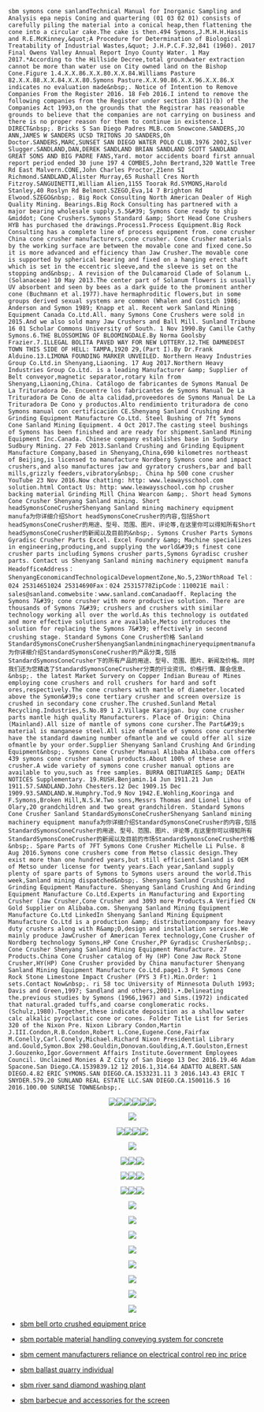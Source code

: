 
```
sbm symons cone sanlandTechnical Manual for Inorganic Sampling and Analysis epa nepis Coning and quartering (01 03 02 01) consists of carefully piling the material into a conical heap,then flattening the cone into a circular cake.The cake is then.494 Symons,J.M.H.H.Hassis and R.E.McKinney,&quot;A Procedure for Determination of Biological Treatability of Industrial Wastes,&quot; J.H.P.C.F.32,841 (1960). 2017 Final Owens Valley Annual Report Inyo County Water. 1 May 2017.*According to the Hillside Decree,total groundwater extraction cannot be more than water use on City owned land on the Bishop Cone.Figure 1.4.X.X.86.X.X.80.X.X.84.Williams Pasture 82.X.X.88.X.X.84.X.X.80.Symons Pasture.X.X.90.86.X.X.96.X.X.86.X indicates no evaluation made&nbsp;. Notice of Intention to Remove Companies From the Register 2016. 18 Feb 2016.I intend to remove the following companies from the Register under section 318(1)(b) of the Companies Act 1993,on the grounds that the Registrar has reasonable grounds to believe that the companies are not carrying on business and there is no proper reason for them to continue in existence.1 DIRECT&nbsp;. Bricks S San Diego Padres MLB.com Snowcone.SANDERS,JO ANN,JAMES W SANDERS UCSD TRITONS JO SANDERS,Oh Doctor.SANDERS,MARC,SUNSET SAN DIEGO WATER POLO CLUB.1976 2002,Silver Slugger.SANDLAND,DAN,DEREK SANDLAND BRIAN SANDLAND SCOTT SANDLAND GREAT SONS AND BIG PADRE FANS,Yard. motor accidents board first annual report period ended 30 june 197 4 COMBES,John Bertrand,320 Wattle Tree Rd East Malvern.CONE,John Charles Proctor,21enn SI Richmond.SANDLAND,Alister Murray,65 Rushall Cres North Fitzroy.SANGUINETTI,William Alien,1155 Toorak Rd.SYMONS,Harold Stanley,40 Roslyn Rd Belmont.SZEGO,Eva,14 7 Brighton Rd Elwood.SZEGO&nbsp;. Big Rock Consulting North American Dealer of High Quality Mining. Bearings.Big Rock Consulting has partnered with a major bearing wholesale supply.5.5&#39; Symons Cone ready to ship &middot; Cone Crushers.Symons Standard &amp; Short Head Cone Crushers HYB has purchased the drawings.Process1.Process Equipment.Big Rock Consulting has a complete line of process equipment from. cone crusher China cone crusher manufacturers,cone crusher. Cone Crusher materials by the working surface are between the movable cone and fixed cone.So it is more advanced and efficiency than Jaw Crusher.The movable cone is supported by spherical bearing and fixed on a hanging erect shaft which is set in the eccentric sleeve,and the sleeve is set on the stopping and&nbsp;. A revision of the Dulcamaroid Clade of Solanum L.(Solanaceae) 10 May 2013.The center part of Solanum flowers is usually UV absorbent and seen by bees as a dark guide to the prominent anther cone (Buchmann et al.1977).have hermaphroditic flowers,but in some groups derived sexual systems are common (Whalen and Costich 1986; Anderson and Symon 1989; Knapp et al. Recent work Sanland Mining Equipment Canada Co.Ltd.All. many Symons Cone Crushers were sold in 2015.And we also sold many Jaw Crushers and Ball Mill. Sunland Tribune 16 01 Scholar Commons University of South. 1 Nov 1990.By Camille Cathy Symons.6.THE BLOSSOMING OF BLOOMINGDALE.By Norma Goolsby Frazier.7.ILLEGAL BOLITA PAVED WAY FOR NEW LOTTERY.12.THE DAMNEDEST TOWN THIS SIDE OF HELL: TAMPA,1920 29,(Part I).By Dr.Frank Alduino.13.LIMONA FOUNDING MARKER UNVEILED. Northern Heavy Industries Group Co.Ltd.in Shenyang,Liaoning. 17 Aug 2017.Northern Heavy Industries Group Co.Ltd. is a leading Manufacturer &amp; Supplier of Belt conveyor,magnetic separator,rotary kiln from Shenyang,Liaoning,China. Catálogo de fabricantes de Symons Manual De La Trituradora De. Encuentre los fabricantes de Symons Manual De La Trituradora De Cono de alta calidad,proveedores de Symons Manual De La Trituradora De Cono y productos.Alto rendimiento trituradora de cono Symons manual con certificación CE.Shenyang Sanland Crushing And Grinding Equipment Manufacture Co.Ltd. Steel Bushing of 7ft Symons Cone Sanland Mining Equipment. 4 Oct 2017.The casting steel bushings of Symons has been finished and are ready for shipment.Sanland Mining Equipment Inc.Canada. Chinese company establishes base in Sudbury Sudbury Mining. 27 Feb 2013.Sanland Crushing and Grinding Equipment Manufacture Company,based in Shenyang,China,690 kilometres northeast of Beijing,is licensed to manufacture Nordberg Symons cone and impact crushers,and also manufactures jaw and gyratory crushers,bar and ball mills,grizzly feeders,vibratory&nbsp;. China hp 500 cone crusher YouTube 23 Nov 2016.Now chatting: http: www.leawaysschool.com solution.html Contact Us: http: www.leawaysschool.com hp crusher backing material Grinding Mill China Wearcon &amp;. Short head Symons Cone Crusher Shenyang Sanland mining. Short headSymonsConeCrusherShenyang Sanland mining machinery equipment manufa为你详细介绍Short headSymonsConeCrusher的内容,包括Short headSymonsConeCrusher的用途、型号、范围、图片、评论等,在这里你可以得知所有Short headSymonsConeCrusher的新闻以及目前的&nbsp;. Symons Crusher Parts Symons Gyradisc Crusher Parts Excel. Excel Foundry &amp; Machine specializes in engineering,producing,and supplying the world&#39;s finest cone crusher parts including Symons crusher parts,Symons Gyradisc crusher parts. Contact us Shenyang Sanland mining machinery equipment manufa HeadofficeAddress：ShenyangEconomicandTechnologicalDevelopmentZone,No.5,23NorthRoad Tel：024 25314651024 25314690Fax：024 25315778ZipCode：110021E mail：sales@sanland.comwebsite：www.sanland.comCanadaoff. Replacing the Symons 7&#39; cone crusher with more productive solution. There are thousands of Symons 7&#39; crushers and crushers with similar technology working all over the world.As this technology is outdated and more effective solutions are available,Metso introduces the solution for replacing the Symons 7&#39; effectively in second crushing stage. Standard Symons Cone Crusher价格 Sanland StandardSymonsConeCrusherShenyangSanlandminingmachineryequipmentmanufa为你详细介绍StandardSymonsConeCrusher的产品分类,包括StandardSymonsConeCrusher下的所有产品的用途、型号、范围、图片、新闻及价格。同时我们还为您精选了StandardSymonsConeCrusher分类的行业资讯、价格行情、展会信息、&nbsp;. the latest Market Survery on Copper Indian Bureau of Mines employing cone crushers and roll crushers for hard and soft ores,respectively.The cone crushers with mantle of diameter.located above the Symon&#39;s cone tertiary crusher and screen oversize is crushed in secondary cone crusher.The crushed.Sunland Metal Recycling.Industries,S.No.89 1 2.Village Karajgan. buy cone crusher parts mantle high quality Manufacturers. Place of Origin: China (Mainland).All size of mantle of symons cone cursher.The Part&#39;s material is manganese steel.All size ofmantle of symons cone cursherWe have the standard dawning number ofmantle and we could offer all size ofmantle by your order.Supplier Shenyang Sanland Crushing And Grinding Equipment&nbsp;. Symons Cone Crusher Manual Alibaba Alibaba.com offers 439 symons cone crusher manual products.About 100% of these are crusher.A wide variety of symons cone crusher manual options are available to you,such as free samples. BURRA OBITUARIES &amp; DEATH NOTICES Supplementary. 19.RUSH.Benjamin.14 Jun 1911.21 Jun 1911.57.SANDLAND.John Chesters.12 Dec 1909.15 Dec 1909.93.SANDLAND.W.Humphry.Tod.9 Nov 1942.E.Wohling,Kooringa and F.Symons,Broken Hill,N.S.W.Two sons,Messrs Thomas and Lionel Lihou of Olary,20 grandchildren and two great grandchildren. Standard Symons Cone Crusher Sanland StandardSymonsConeCrusherShenyang Sanland mining machinery equipment manufa为你详细介绍StandardSymonsConeCrusher的内容,包括StandardSymonsConeCrusher的用途、型号、范围、图片、评论等,在这里你可以得知所有StandardSymonsConeCrusher的新闻以及目前的市场StandardSymonsConeCrusher价格&nbsp;. Spare Parts of 7FT Symons Cone Crusher Michelle Li Pulse. 8 Aug 2016.Symons cone crushers come from Metso classic design.They exist more than one hundred years,but still efficient.Sanland is OEM of Metso under license for twenty years.Each year,Sanland supply plenty of spare parts of Symons to Symons users around the world.This week,Sanland mining dispatched&nbsp;. Shenyang Sanland Crushing And Grinding Equipment Manufacture. Shenyang Sanland Crushing And Grinding Equipment Manufacture Co.Ltd.Experts in Manufacturing and Exporting Crusher (Jaw Crusher,Cone Crusher and 3093 more Products.A Verified CN Gold Supplier on Alibaba.com. Shenyang Sanland Mining Equipment Manufacture Co.Ltd LinkedIn Shenyang Sanland Mining Equipment Manufacture Co.Ltd is a production &amp; distributioncompany for heavy duty crushers along with R&amp;D,design and installation services.We mainly produce JawCrusher of American Terex technology,Cone Crusher of Nordberg technology Symons,HP Cone Crusher,PP Gyradisc Crusher&nbsp;. Cone Crusher Shenyang Sanland Mining Equipment Manufacture. 27 Products.China Cone Crusher catalog of Hy (HP) Cone Jaw Rock Stone Crusher,HY(HP) Cone Crusher provided by China manufacturer Shenyang Sanland Mining Equipment Manufacture Co.Ltd.page1.3 Ft Symons Cone Rock Stone Limestone Impact Crusher (PYS 3 Ft).Min.Order: 1 sets.Contact Now&nbsp;. ri 58 toc University of Minnesota Duluth 1993; Davis and Green,1997; Sandland and others,2001).•.Delineating the.previous studies by Symons (1966,1967) and Sims.(1972) indicated that natural.graded tuffs,and coarse conglomeratic rocks.(Schulz,1980).Together,these indicate deposition as a shallow water calc alkalic pyroclastic cone or cones. Folder Title List for Series 320 of the Nixon Pre. Nixon Library Condon,Martin J.III.Condon,R.B.Condon,Robert L.Cone,Eugene.Cone,Fairfax M.Conelly,Carl.Conely,Michael.Richard Nixon Presidential Library and.Gould,Symon.Box 298.Gouldin,Donovan.Goulding,A.T.Goulston,Ernest J.Gouzenko,Igor.Government Affairs Institute.Government Employees Council. Unclaimed Monies A Z City of San Diego 13 Dec 2016.19.46 Adam Spacone.San Diego.CA.1539839.12 12 2016.1,314.64 ADATTO ALBERT.SAN DIEGO.4.82 ERIC SYMONS.SAN DIEGO.CA.1533231.11 3 2016.143.43 ERIC T SNYDER.579.20 SUNLAND REAL ESTATE LLC.SAN DIEGO.CA.1500116.5 16 2016.100.00 SUNRISE TOWNE&nbsp;. 
```

<div align="center">
  
<a rel="nofollow" href="https://m.shibang-china.com?f=github&k=sbm+symons+cone+sanland"><img src="https://static.shibang-china.com/en/l.png"></a><img src="https://static.shibang-china.com/en/hw.png"><a rel="nofollow" href="https://m.shibang-china.com/product/?f=github&k=sbm+symons+cone+sanland"><img src="https://static.shibang-china.com/en/p.png"></a><a rel="nofollow" href="https://m.shibang-china.com/cases/?f=github&k=sbm+symons+cone+sanland"><img src="https://static.shibang-china.com/en/c.png"></a><a rel="nofollow" href="https://m.shibang-china.com/news/?f=github&k=sbm+symons+cone+sanland"><img src="https://static.shibang-china.com/en/n.png"></a><a rel="nofollow" href="https://m.shibang-china.com?f=github&k=sbm+symons+cone+sanland"><img src="https://static.shibang-china.com/en/m.png"></a>

<a rel="nofollow" href="https://m.shibang-china.com/product/?f=github&k=sbm+symons+cone+sanland"><img src="https://static.shibang-china.com/en/b.jpg"></a>
  
<a rel="nofollow" href="https://m.shibang-china.com/solution-aggregate.html?f=github&k=sbm+symons+cone+sanland"><img src="https://static.shibang-china.com/en/a.jpg"></a><a rel="nofollow" href="https://m.shibang-china.com/solution-mine.html?f=github&k=sbm+symons+cone+sanland"><img src="https://static.shibang-china.com/en/m.jpg"></a><a rel="nofollow" href="https://m.shibang-china.com/solution-mill.html?f=github&k=sbm+symons+cone+sanland"><img src="https://static.shibang-china.com/en/g.jpg"></a><a rel="nofollow" href="https://m.shibang-china.com/solution-epc.html?f=github&k=sbm+symons+cone+sanland"><img src="https://static.shibang-china.com/en/e.jpg"></a>

<a rel="nofollow" href="https://m.shibang-china.com/product/?f=github&k=sbm+symons+cone+sanland"><img src="https://static.shibang-china.com/en/a-p.png"></a>

<a rel="nofollow" href="https://m.shibang-china.com/product/crusher/c6x.html?f=github&k=sbm+symons+cone+sanland"><img src="https://static.shibang-china.com/en/j.jpg"></a><a rel="nofollow" href="https://m.shibang-china.com/product/crusher/ci5x.html?f=github&k=sbm+symons+cone+sanland"><img src="https://static.shibang-china.com/en/i.jpg"></a><a rel="nofollow" href="https://m.shibang-china.com/product/crusher/hst.html?f=github&k=sbm+symons+cone+sanland"><img src="https://static.shibang-china.com/en/c.jpg"></a>

<a rel="nofollow" href="https://m.shibang-china.com/product/mill/mtw.html?f=github&k=sbm+symons+cone+sanland"><img src="https://static.shibang-china.com/en/mtw.jpg"></a><a rel="nofollow" href="https://m.shibang-china.com/product/mill/scm.html?f=github&k=sbm+symons+cone+sanland"><img src="https://static.shibang-china.com/en/scm.jpg"></a><a rel="nofollow" href="https://m.shibang-china.com/product/mill/lm.html?f=github&k=sbm+symons+cone+sanland"><img src="https://static.shibang-china.com/en/lm.jpg"></a>

<a rel="nofollow" href="https://m.shibang-china.com/product/sand/vsi6x.html?f=github&k=sbm+symons+cone+sanland"><img src="https://static.shibang-china.com/en/6x.jpg"></a><a rel="nofollow" href="https://m.shibang-china.com/product/sand/vu.html?f=github&k=sbm+symons+cone+sanland"><img src="https://static.shibang-china.com/en/vu.jpg"></a><a rel="nofollow" href="https://m.shibang-china.com/product/mobile/klun.html?f=github&k=sbm+symons+cone+sanland"><img src="https://static.shibang-china.com/en/k.jpg"></a>

<a rel="nofollow" href="https://m.shibang-china.com/cases/?f=github&k=sbm+symons+cone+sanland"><img src="https://static.shibang-china.com/en/case.png"></a>

<a rel="nofollow" href="https://m.shibang-china.com/cases/aggregate/202.html?f=github&k=sbm+symons+cone+sanland"><img src="https://static.shibang-china.com/en/c-1.jpg"></a>

<a rel="nofollow" href="https://m.shibang-china.com/cases/aggregate/203.html?f=github&k=sbm+symons+cone+sanland"><img src="https://static.shibang-china.com/en/c-2.jpg"></a>

<a rel="nofollow" href="https://m.shibang-china.com/cases/mill/123.html?f=github&k=sbm+symons+cone+sanland"><img src="https://static.shibang-china.com/en/c-3.jpg"></a>

<a rel="nofollow" href="https://m.shibang-china.com/contact_us.html?f=github&k=sbm+symons+cone+sanland"><img src="https://static.shibang-china.com/en/contact.png"></a>

<a rel="nofollow" href="https://swt.shibang-china.com/?f=github&k=sbm+symons+cone+sanland"><img src="https://static.shibang-china.com/en/chat.png"></a>

<a rel="nofollow" href="https://whatsapp.shibangsoft.com/WhatsApp.php?f=github&k=sbm+symons+cone+sanland"><img src="https://static.shibang-china.com/en/whatsapp.png"></a>

<a rel="nofollow" href="https://m.shibang-china.com/?f=github&k=sbm+symons+cone+sanland"><img src="https://static.shibang-china.com/en/website.png"></a>

</div>


* [sbm bell orto crushed equipment price](sbm%20bell%20orto%20crushed%20equipment%20price.md)

* [sbm portable material handling conveying system for concrete](sbm%20portable%20material%20handling%20conveying%20system%20for%20concrete.md)

* [sbm cement manufacturers reliance on electrical control rep inc price](sbm%20cement%20manufacturers%20reliance%20on%20electrical%20control%20rep%20inc%20price.md)

* [sbm ballast quarry individual](sbm%20ballast%20quarry%20individual.md)

* [sbm river sand diamond washing plant](sbm%20river%20sand%20diamond%20washing%20plant.md)

* [sbm barbecue and accessories for the screen](sbm%20barbecue%20and%20accessories%20for%20the%20screen.md)